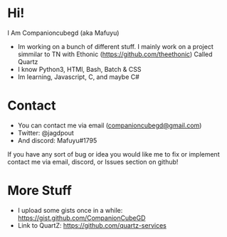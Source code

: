 # Hi!
I Am Companioncubegd (aka Mafuyu) 

- Im working on a bunch of different stuff. I mainly work on a project simmilar to TN with Ethonic (https://github.com/theethonic) Called Quartz
- I know Python3, HTMl, Bash, Batch & CSS
- Im learning, Javascript, C, and maybe C#

# Contact
- You can contact me via email (companioncubegd@gmail.com) 
- Twitter: @jagdpout
- And discord: Mafuyu#1795

If you have any sort of bug or idea you would like me to fix or implement contact me via email, discord, or Issues section on github!


# More Stuff
- I upload some gists once in a while: https://gist.github.com/CompanionCubeGD
- Link to QuartZ: https://github.com/quartz-services
